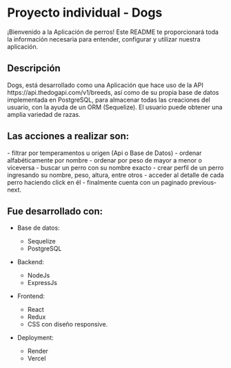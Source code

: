 # Proyecto individual - Dogs 

¡Bienvenido a la Aplicación de perros! Este README te proporcionará toda la información necesaria para entender, configurar y utilizar nuestra aplicación.
</br>

<h2>Descripción</h2> 
Dogs, está desarrollado como una Aplicación que hace uso de la API  https://api.thedogapi.com/v1/breeds, así como de su propia base de datos implementada en PostgreSQL, para almacenar todas las creaciones del usuario, con la ayuda de un ORM (Sequelize).
El usuario puede obtener una amplia variedad de razas. 
</br>

 <h2> Las acciones a realizar son: </h2>
- filtrar por temperamentos u origen (Api o Base de Datos)
- ordenar alfabéticamente por nombre
- ordenar por peso de mayor a menor o viceversa
- buscar un perro con su nombre exacto
- crear perfil de un perro ingresando su nombre, peso, altura, entre otros
- acceder al detalle de cada perro haciendo click en él
- finalmente cuenta con un paginado previous-next.
</br>

<h2>Fue desarrollado con: </h2>

- Base de datos:
     - Sequelize
     - PostgreSQL
       
- Backend:
     - NodeJs
     - ExpressJs
       
- Frontend:
     - React
     - Redux
     - CSS con diseño responsive.
       
- Deployment:
     - Render
     - Vercel
  
 


